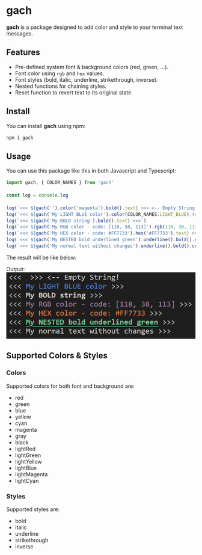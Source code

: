 # gach
**gach** is a package designed to add color and style to your terminal text messages.

## Features
- Pre-defined system font & background colors (red, green, ...).
- Font color using `rgb` and `hex` values.
- Font styles (bold, italic, underline, strikethrough, inverse).
- Nested functions for chaining styles.
- Reset function to revert text to its original state.


## Install
You can install **gach** using npm:
```bash
npm i gach
```

## Usage
You can use this package like this in both Javascript and Typescript:
```js
import gach, { COLOR_NAMES } from 'gach'

const log = console.log

log(`<<< ${gach('').color('magenta').bold().text} >>> <-- Empty String!`)
log(`<<< ${gach('My LIGHT BLUE color').color(COLOR_NAMES.LIGHT_BLUE).text} >>>`)
log(`<<< ${gach('My BOLD string').bold().text} >>>`)
log(`<<< ${gach('My RGB color - code: [118, 38, 113]').rgb(118, 38, 113).text} >>>`)
log(`<<< ${gach('My HEX color - code: #FF7733').hex('#FF7733').text} >>>`)
log(`<<< ${gach('My NESTED bold underlined green').underline().bold().color('green').text} >>>`)
log(`<<< ${gach('My normal text without changes').underline().bold().color(COLOR_NAMES.RED).reset().text} >>>`)

```

The result will be like below:

Output:
![alt text](./example.png "Example Result")

## Supported Colors & Styles
### Colors
Supported colors for both font and background are:
- red
- green
- blue
- yellow
- cyan
- magenta
- gray
- black
- lightRed
- lightGreen
- lightYellow
- lightBlue
- lightMagenta
- lightCyan

### Styles
Supported styles are:
- bold
- italic
- underline
- strikethrough
- inverse
